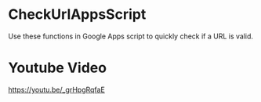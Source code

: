 # CheckUrlAppsScript
Use these functions in Google Apps script to quickly check if a URL is valid.

# Youtube Video 
https://youtu.be/_grHpgRqfaE
